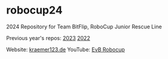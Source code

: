 # robocup24
2024 Repository for Team BitFlip, RoboCup Junior Rescue Line

Previous year's repos:
[2023](https://github.com/saegersven/robocup23)
[2022](https://github.com/saegersven/robocup)

Website: [kraemer123.de](http://kraemer123.de)
YouTube: [EvB Robocup](https://www.youtube.com/@evbrobocup/)
